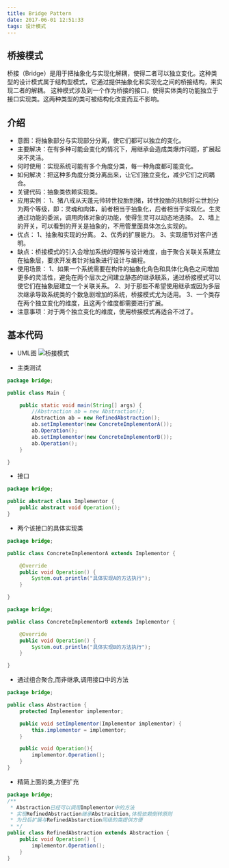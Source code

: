 ```yaml
---
title: Bridge Pattern
date: 2017-06-01 12:51:33
tags: 设计模式
---
```


## 桥接模式
桥接（Bridge）是用于把抽象化与实现化解耦，使得二者可以独立变化。这种类型的设计模式属于结构型模式，它通过提供抽象化和实现化之间的桥接结构，来实现二者的解耦。
这种模式涉及到一个作为桥接的接口，使得实体类的功能独立于接口实现类。这两种类型的类可被结构化改变而互不影响。

## 介绍
* 意图：将抽象部分与实现部分分离，使它们都可以独立的变化。
* 主要解决：在有多种可能会变化的情况下，用继承会造成类爆炸问题，扩展起来不灵活。
* 何时使用：实现系统可能有多个角度分类，每一种角度都可能变化。
* 如何解决：把这种多角度分类分离出来，让它们独立变化，减少它们之间耦合。
* 关键代码：抽象类依赖实现类。
* 应用实例： 1、猪八戒从天蓬元帅转世投胎到猪，转世投胎的机制将尘世划分为两个等级，即：灵魂和肉体，前者相当于抽象化，后者相当于实现化。生灵通过功能的委派，调用肉体对象的功能，使得生灵可以动态地选择。 2、墙上的开关，可以看到的开关是抽象的，不用管里面具体怎么实现的。
* 优点： 1、抽象和实现的分离。 2、优秀的扩展能力。 3、实现细节对客户透明。
* 缺点：桥接模式的引入会增加系统的理解与设计难度，由于聚合关联关系建立在抽象层，要求开发者针对抽象进行设计与编程。
* 使用场景： 1、如果一个系统需要在构件的抽象化角色和具体化角色之间增加更多的灵活性，避免在两个层次之间建立静态的继承联系，通过桥接模式可以使它们在抽象层建立一个关联关系。 2、对于那些不希望使用继承或因为多层次继承导致系统类的个数急剧增加的系统，桥接模式尤为适用。 3、一个类存在两个独立变化的维度，且这两个维度都需要进行扩展。
* 注意事项：对于两个独立变化的维度，使用桥接模式再适合不过了。

## 基本代码
* UML图
![桥接模式](Bridge.png)

* 主类测试
```java
package bridge;

public class Main {

    public static void main(String[] args) {
        //Abstraction ab = new Abstraction();
        Abstraction ab = new RefinedAbstraction(); 
        ab.setImplementor(new ConcreteImplementorA());
        ab.Operation();
        ab.setImplementor(new ConcreteImplementorB());
        ab.Operation();
    }

}
```

* 接口 
```java
package bridge;

public abstract class Implementor {
    public abstract void Operation();
}
```

* 两个该接口的具体实现类
```java
package bridge;

public class ConcreteImplementorA extends Implementor {

    @Override
    public void Operation() {
        System.out.println("具体实现A的方法执行");
    }

}

package bridge;

public class ConcreteImplementorB extends Implementor {

    @Override
    public void Operation() {
        System.out.println("具体实现B的方法执行");
    }

}

```

* 通过组合聚合,而非继承,调用接口中的方法
```java
package bridge;

public class Abstraction {
    protected Implementor implementor;

    public void setImplementor(Implementor implementor) {
        this.implementor = implementor;
    }

    public void Operation(){
        implementor.Operation();
    }
}
```

* 精简上面的类,方便扩充
```java
package bridge;
/**
 * Abstraction已经可以调用Implementor中的方法
 * 实现RefinedAbstraction继承Abstracition,体现依赖倒转原则
 * 为日后扩展与RefinedAbstarction同级的类提供方便
 * */
public class RefinedAbstraction extends Abstraction {
    public void Operation() {
        implementor.Operation();
    }
}
```

